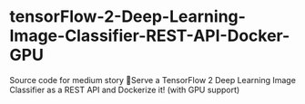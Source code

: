 # tensorFlow-2-Deep-Learning-Image-Classifier-REST-API-Docker-GPU
Source code for medium story 🚀Serve a TensorFlow 2 Deep Learning Image Classifier as a REST API and Dockerize it! (with GPU support)
